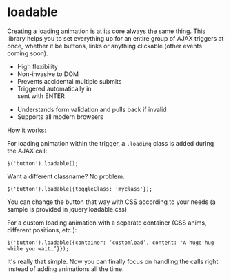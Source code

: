 # loadable

Creating a loading animation is at its core always the same thing. This library helps you to set everything up for an entire group of AJAX triggers at once, whether it be buttons, links or anything clickable (other events coming soon).

- High flexibility
- Non-invasive to DOM
- Prevents accidental multiple submits
- Triggered automatically in <form> sent with ENTER
- Understands form validation and pulls back if invalid
- Supports all modern browsers

How it works:

For loading animation within the trigger, a `.loading` class is added during the AJAX call:

`$('button').loadable();`

Want a different classname? No problem.

`$('button').loadable({toggleClass: 'myclass'});`

You can change the button that way with CSS according to your needs (a sample is provided in jquery.loadable.css)

For a custom loading animation with a separate container (CSS anims, different positions, etc.):

`$('button').loadable({container: ‘customload’, content: 'A huge hug while you wait…’}});`

It's really that simple. Now you can finally focus on handling the calls right instead of adding animations all the time.
